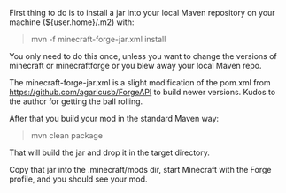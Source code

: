 First thing to do is to install a jar into your local Maven repository on your machine (${user.home}/.m2) with:
> mvn -f minecraft-forge-jar.xml install

You only need to do this once, unless you want to change the versions of minecraft or minecraftforge or you
blew away your local Maven repo.

The minecraft-forge-jar.xml is a slight modification of the pom.xml from https://github.com/agaricusb/ForgeAPI
to build newer versions.  Kudos to the author for getting the ball rolling.

After that you build your mod in the standard Maven way:
> mvn clean package

That will build the jar and drop it in the target directory.

Copy that jar into the .minecraft/mods dir, start Minecraft with the Forge profile, and you should see your mod. 